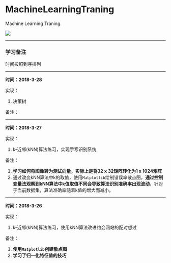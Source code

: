 # MachineLearningTraning
Machine Learning Traning.

![](http://m.qpic.cn/psb?/V14BLyqR3DKLPG/uAz29WjODNufqz6WZKoA4DXhmDUi98RWnd8xHsb94yA!/b/dEIBAAAAAAAA&bo=9AFiAQAAAAARF7Y!&rf=viewer_4)



----
### **学习备注**
时间按照到序排列

---
**时间：2018-3-28**

实现：
1. 决策树

备注：


---
**时间：2018-3-27**

实现：
1. k\-近邻(kNN)算法练习，实现手写识别系统

备注：
1. **学习如何将图像转为测试向量，实际上是将32 x 32矩阵转化为1 x 1024矩阵**
2. 通过改变kNN算法中k的取值，使用`Matplotlib`绘制错误率散点图，**通过控制变量法观察到kNN算法中k值取值不同会导致算法识别准确率出现波动**，针对于当前数据集，算法准确率随着k值的增大而减小。

----

**时间：2018-3-26**

实现：
 1. k\-近邻(kNN)算法练习，使用kNN算法改进约会网站的配对想过

备注：

 1. **使用`Matplotlib`创建散点图**
 2. **学习了归一化特征值的技巧**
